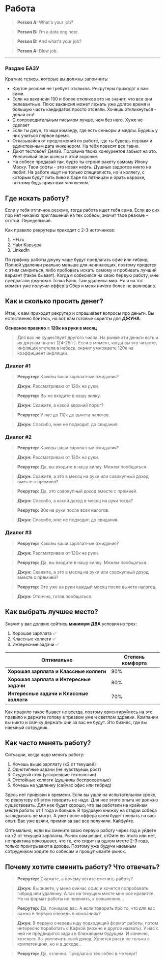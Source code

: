 <!-- Yandex.Metrika counter -->
<script type="text/javascript">
    (function(m,e,t,r,i,k,a){
        m[i]=m[i]||function(){(m[i].a=m[i].a||[]).push(arguments)};
        m[i].l=1*new Date();
        for (var j = 0; j < document.scripts.length; j++) {if (document.scripts[j].src === r) { return; }}
        k=e.createElement(t),a=e.getElementsByTagName(t)[0],k.async=1,k.src=r,a.parentNode.insertBefore(k,a)
    })(window, document,'script','https://mc.yandex.ru/metrika/tag.js?id=103580753', 'ym');

    ym(103580753, 'init', {ssr:true, webvisor:true, clickmap:true, ecommerce:"dataLayer", accurateTrackBounce:true, trackLinks:true});
</script>
<noscript><div><img src="https://mc.yandex.ru/watch/103580753" style="position:absolute; left:-9999px;" alt="" /></div></noscript>
<!-- /Yandex.Metrika counter -->
# Работа

> **Person A:** What's your job?

> **Person B:** I'm a data engineer.

> **Person B:** And what's your job?

> **Person A:** Blow job.

***
### Раздаю БАЗУ

Краткие тезисы, которые вы должны запомнить:

- Крутое резюме не требует откликов. Рекрутеры приходят к вам сами.
- Если на вакансии 100 и более откликов это не значит, что все они релевантные. Плюс вакансия может лежать уже долгое время и большую часть кандидатов просто отсеяли. Хочешь откликнуться - делай это!
- С сопроводительным письмом лучше, чем без него. Хуже не сделает
- Если ты джун, то ищи команду, где есть сеньоры и мидлы. Будешь у них учиться первое время.
- Отказывайся от предложений по работе, где ты будешь первым и единственным дата инженером. На тебя повесят все гавно. 
- Дают тестовое? Делай. Половина твоих конкурентов забьют на это. Увеличивай свои шансы в этой воронке.
- На собесе продавай так, будто ты строил ракету самому Илону Маску. Твои софты - это новая нефть. Душных задротов никто не любит. На работе ищут не только специалиста, но и коллегу, с которым будут пить пиво в баре по пятницам и орать караоке, поэтому будь приятным человеком.

## Где искать работу?

Если у тебя отличное резюме, тогда работа ищет тебя сама. Если до сих пор нет никаких приглашений на тех собесы, значит твое резюме - отстой. Переделывай.

Как правило рекрутеры приходят с 2-3 источников:
1. HH.ru
2. Habr Карьера
3. LinkedIn

По графику работы джуну чаще будут предлагать офис или гибрид. Полной удаленки реально меньше для начинающих, поэтому придется с этим смириться, либо пробовать искать самому и пробивать лучший вариант (такое бывает). Когда я собесился на свою первую работу, мне предлагали джуном в Точка Банк. Там удаленка мир. Но я на тот момент уже получил оффер в Сбер и меня ничего более не волновало.

## Как и сколько просить денег?
Итак, к вам приходит рекрутер и спрашивает вопросы про деньги. Вы естественно боитесь, но вот вам готовые скрипты для **ДЖУНА**.

**Основное правило = 120к на руки в месяц**

> Для вас не существует другого числа. На рынке эти деньги есть и их джунам платят (24-25гг). Если в момент, когда вы это читаете, инфляция улетела в небеса, значит умножаете 120к на коэффициент инфляции.

### Диалог #1

> **Рекрутер:** Каковы ваши зарплатные ожидания?

> **Джун:** Рассматриваю от 120к на руки.

> **Рекрутер:** Вы не входите в нашу вилку.

> **Джун:** Скажите, а какой верхний порог?

> **Рекрутер:** У нас до 110к до вычета налогов.

> **Джун:** Спасибо, мне не подходит, до свидания.

### Диалог #2

> **Рекрутер:** Каковы ваши зарплатные ожидания?

> **Джун:** Рассматриваю от 120к на руки.

> **Рекрутер:** Да, вы входите в нашу вилку. Можем пообщаться.

> **Джун:** Скажите, а это в месяц на руки или совокупный доход вместе с премией?

> **Рекрутер:** Да, это совокупный доход вместе с премией.

> **Джун:** Спасибо, а какой доход в месяц на руки тогда?

> **Рекрутер:** 80к на руки после всех налогов.

> **Джун:** Спасибо, мне не подходит, до свидания.

### Диалог #3

> **Рекрутер:** Каковы ваши зарплатные ожидания?

> **Джун:** Рассматриваю от 120к на руки.

> **Рекрутер:** Да, вы входите в нашу вилку. Можем пообщаться.

> **Джун:** Скажите, а это в месяц на руки или совокупный доход вместе с премией?

> **Рекрутер:** Это уже на руки каждый месяц после вычета налогов.

> **Джун:** Отлично, готов пообщаться.

## Как выбрать лучшее место?

Значит у вас должно сойтись **минимум ДВА** условия из трех:
1. Хорошая зарплата ✅ 
2. Классные коллеги ✅ 
3. Интересные задачи ✅ 

| **Оптимально**        | Степень комфорта |
|----------------------------------|--------|
| **Хорошая зарплата и Классные коллеги** | 90% |
| **Хорошая зарплата и Интересные задачи** | 80%|
| **Интересные задачи и Классные коллеги** | 70%|

Как правило такое бывает не всегда, поэтому ориентируйтесь на это правило и держите голову в трезвом уме и светлом здравии. Компании вы никто и свечку держать они за вас не будут. Это бизнес, где вы наемный сотрудник.

## Как часто менять работу?

Ситуации, когда надо менять работу:
1. Хочешь выше зарплату (х2 от текущей)
2. Однотипные задачи (не чувствуешь рост)
3. Скудный стек (устаревшие технологии)
4. Отстойные коллеги (душнилы беспросветные)
5. Хочешь на удаленку (сейчас офис или гибрид)

Здесь нет привязки к времени. Если вы ушли на испытательном сроке, то рекрутеру об этом говорить не надо. Для нее этого опыта не должно существовать. Для нее будет хорошо, что вы работали на крайнем месте работы от 1 года и больше. В трудовую книжку на стадии собеса заглядывать не могут. А уже после оффера всем будет плевать на ваш опыт. Вас уже взяли, премии за вас все получили. Кайфуйте.

Оптимально, если вы смените свою первую работу через год и уйдете на x2 от текущей зарплаты. Рынок сам решит, стОите вы этого или нет, но практика показывает, что те, кто сидит на одном месте 2-3 года, только проигрывают в доходе. Поэтому уже будучи наемным сотрудником ходите по собесам и прощупывайте рынок.

## Почему хотите сменить работу? Что отвечать?

> **Рекрутер:** Скажите, а почему хотите сменить работу?

> **Джун:** Вы знаете, у меня сейчас офис и хочется попробовать гибрид или удаленку. А так на текущем месте мне все нравится. Но на формат работы не повлиять, к сожалению...

> **Рекрутер:** Да, понимаю вас. А если говорить про то, что для вас важно в первую очередь в компаниях?

> **Джун:** В первую очередь ищу подходящий формат работы, потом интересно поработать с Кафкой (можно и другое назвать). У нас с ней не предвидится задач в ближайшем будущем. И конечно, хотелось бы увеличить свой доход. Хочется расти не только в компетенциях, но и в доходе..

> **Рекрутер:** Да, отлично. Предлагаю тех собес в Четверг!